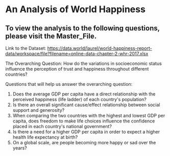 # An Analysis of World Happiness

## To view the analysis to the following questions, please visit the Master_File.

Link to the Dataset:
https://data.world/laurel/world-happiness-report-data/workspace/file?filename=online-data-chapter-2-whr-2017.xlsx

The Overarching Question:
How do the variations in socioeconomic status influence the perception of trust and happiness throughout different countries?

Questions that will help us answer the overarching question:
1. Does the average GDP per capita have a direct relationship with the perceived happiness (life ladder) of each country's population?
2. Is there an overall significant cause/effect relationship between social support and generosity?
3. When comparing the two countries with the highest and lowest GDP per capita, does freedom to make life choices influence the confidence placed in each country's national government?
4. Is there a need for a higher GDP per capita in order to expect a higher health life expectancy at birth?
5. On a global scale, are people becoming more happy or sad over the years?
